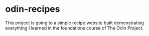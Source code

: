 # odin-recipes
This project is going to a simple recipe website built demonstrating everything I learned in the foundations course of The Odin Project.